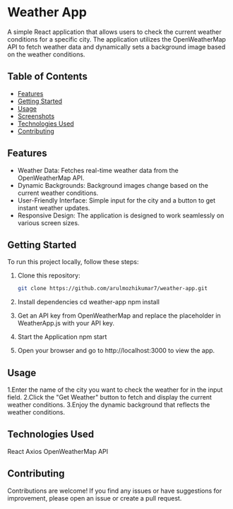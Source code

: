 # Weather App

A simple React application that allows users to check the current weather conditions for a specific city. The application utilizes the OpenWeatherMap API to fetch weather data and dynamically sets a background image based on the weather conditions.

## Table of Contents
- [Features](#features)
- [Getting Started](#getting-started)
- [Usage](#usage)
- [Screenshots](#screenshots)
- [Technologies Used](#technologies-used)
- [Contributing](#contributing)


## Features

- Weather Data: Fetches real-time weather data from the OpenWeatherMap API.
- Dynamic Backgrounds: Background images change based on the current weather conditions.
- User-Friendly Interface: Simple input for the city and a button to get instant weather updates.
- Responsive Design: The application is designed to work seamlessly on various screen sizes.

## Getting Started

To run this project locally, follow these steps:

1. Clone this repository:

   ```bash
   git clone https://github.com/arulmozhikumar7/weather-app.git
2. Install dependencies
    cd weather-app
    npm install
3. Get an API key from OpenWeatherMap and replace the placeholder in WeatherApp.js with your API key.
4. Start the Application 
    npm start
5. Open your browser and go to http://localhost:3000 to view the app.

## Usage
1.Enter the name of the city you want to check the weather for in the input field.
2.Click the "Get Weather" button to fetch and display the current weather conditions.
3.Enjoy the dynamic background that reflects the weather conditions.


## Technologies Used
React
Axios
OpenWeatherMap API

## Contributing
Contributions are welcome! If you find any issues or have suggestions for improvement, please open an issue or create a pull request.



